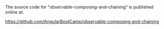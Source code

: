 The source code for "observable-composing-and-chaining" is published online at:

https://github.com/AngularBootCamp/observable-composing-and-chaining

